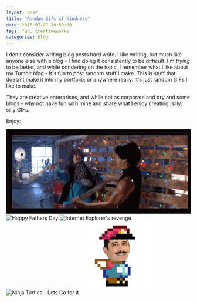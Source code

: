 ```yaml
---
layout: post
title: "Random Gifs of Kindness"
date: 2015-07-07 20:50:00
tags: fun, creativeworks
categories: blog
---
```


I don't consider writing blog posts hard write. I like writing, but much like anyone else with a blog - I find doing it consistently to be difficult.
I'm *trying* to be better, and while pondering on the topic, I remember what I like about my Tumblr blog - It's fun to post random stuff I make. This is stuff that doesn't make it into my portfolio; or anywhere really. It's just random GIFs I like to make.

They are creative enterprises, and while not as corporate and dry and some blogs - why not have fun with mine and share what I enjoy creating: silly, silly GIFs.

Enjoy:

![Rumble In the Bronx GIF](/img/bronx_skis.gif)
![Happy Fathers Day](https://assets.ello.co/uploads/asset/attachment/2672785/ello-optimized-e30f05eb.gif)
![Internet Explorer's revenge](https://assets.ello.co/uploads/asset/attachment/2476519/ello-optimized-e27e4b0a.gif)
![Ninja Turtles - Lets Go for it](/img/lets_go_for_it.gif)
![Scott grew a mustache](/img/Scott_running.gif)
